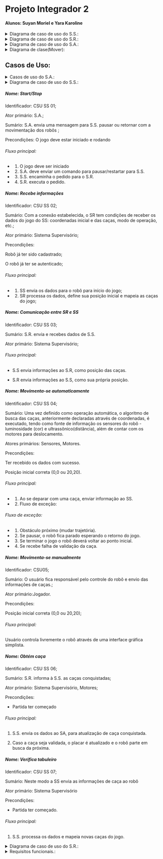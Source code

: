 # Projeto Integrador 2 
#### Alunos: Suyan Moriel e Yara Karoline




<details><summary>Diagrama de caso de uso do S.S.:</summary>
<p>
 
 ### Diagrama de caso de uso do S.S.:
 </p>
</details>

<details><summary>Diagrama de caso de uso do S.R.:</summary>
<p>
 
 ### Diagrama de caso de uso do S.R.:
 
 ![diagramasr](sr-diagrama-caso-de-uso-2.png)

</p>
</details>


<details><summary>Diagrama de caso de uso do S.A.:</summary>
<p>

### Diagrama de caso de uso do S.A.:

 ![diagramasa](sa-diagrama-caso-de-uso.png)

</p>
</details>

<details><summary>Diagrama de clase(Mover):</summary>
<p>

### Diagrama de Classe (Mover):

![diagrama classe mover](diagrama-classe-mover.png)

</p>
</details>

## Casos de Uso:

<details><summary>Casos de uso do S.A.:</summary>
<p>
 
### Caso de uso S.A.:
##### Nome: Verifica tabuleiro
* Identificador: CSU.SA 01
* Sumário: Inicia a conexão entre S.A S.S
* Ator primário: S.S

###### Fluxo principal:

1. S.S envia ao S.A uma mensagem contendo o nome do robô, cor e senha. 

2. S.A válida os dados ou não.

###### Fluxo de exceções: 

1. Senha errada o Login errado:

2. Simplesmente envia uma mensagem ao S.S informando-o que não foi possível conectar devido a login e/ou senha errado(s)


##### Nome: Acessa histórico
* Identificador: CSU.SA 02
* Sumário: Envia histórico de partidas ao cliente. 
* Ator primário: S.A.
* Précondições: CSU.SA 01

###### Fluxo principal:	
1. S.S. solicita histórico de partidas ao S.A. 

2. S.A procura em seu banco de dados o histórico daquele cliente 
Caso tenha algo, envia o histórico, caso contrário informa que não há histórico.  

##### Nome: Inicia partida. 
* Identificador: CSU.SA 03
* Sumário: Inicia a partida, sorteando as caças e informando aos robôs suas posições
* Ator primário: S.A

###### Fluxo principal:	
1. Gera as posições das caças 
 
2. Informa a todos as posições das caças. 

3. Espera ack de todos para iniciar de fato.

###### Fluxo de exeção
* Não recebeu ack de todos os robôs: Envia posições novamente 


##### Nome: Valida caça. 
* Identificador: CSU.SA 04
* Sumário: Válida ou não a caça de um robô 
* Ator primário: SA.
* A partida ter começado (CSU.SA 03)

###### Fluxo principal:	

1. Recebe mensagem de caça obtida de algum determinado S.S

2. S.A verifica se realmente aquela caça é válida ou não

3. Caso seja validada, incrementa o placar e atualiza as caças, informado aos outros S.S.




##### Nome: Recebe informações dos robôs. 
* Identificador: CSU.SA 05
* Sumário: Recebe dados de movimentação dos robôs.
* Précondições: CSU.SA 03
* Ator primário: S.A.

###### Fluxo principal:	

1. S.S informa a posição de seu respectivo robô ao S.A 

2. S.A processa a informação 

3. S.A informa ao S.S a posição de outros robôs para evitar colisões. 

##### Nome: Declara vencedor
* Identificador: CSU.SA 06
* Sumário: Finaliza uma partida declarando o vencedor. 
* Ator primário: S.A. 
* Précondições: CSU.SA 03

###### Fluxo principal: 

1. Calcula a pontuação 

2. Informa a pontuação aos jogadores. 

3. Salva histórico de partida.


##### Nome: Pausa
* Identificador: CSU.SA 07
* Sumário: Pausa a partida caso o árbitro decida.
* Ator primário: S.A. 
* Précondições: CSU.SA 03
###### Fluxo principal: 

1. Envia mensagem de pause para os S.S.

2. Espera ACK

3. Uma vez todos os ACKs recebido, aguarda o recomeço da partida. 

4. Recomeça a partida de onde fora pausada. 

</p>
</details>

<details><summary>Diagrama de caso de uso do S.S.:</summary>
<p>
 
### Caso de uso S.S.:
 
 </p>
 </details>

##### Nome: Start/Stop

Identificador: CSU SS 01;

Ator primário: S.A.;

Sumário: S.A. envia uma mensagem para S.S. pausar ou retornar com a movimentação dos robôs ;

Precondições: O jogo deve estar iniciado e rodando

###### Fluxo principal:

* 1.  O jogo deve ser iniciado

* 2.  S.A. deve enviar um comando para pausar/restartar para S.S.

* 3. S.S. encaminha o pedido  para o S.R.

* 4. S.R. executa o pedido.

##### Nome: Recebe informações

Identificador: CSU SS 02;

Sumário: Com a conexão estabelecida, o SR tem condições de receber os dados do jogo do SS: coordenadas inicial e das caças, modo de operação, etc.;

Ator primário: Sistema Supervisório;

Precondições:

Robô já ter sido cadastrado;

O robô já ter se autenticado;

###### Fluxo principal:

* 1. SS envia os dados para o robô para início do jogo;

* 2. SR processa os dados, define sua posição inicial e mapeia as caças do jogo;


##### Nome: Comunicação entre SR e SS

Identificador: CSU SS 03;

Sumário: S.R. envia e recebes dados de S.S.

Ator primário: Sistema Supervisório;

###### Fluxo principal:

* S.S envia informações ao S.R, como posição das caças.

* S.R envia informações ao S.S, como sua própria posição. 


##### Nome: Movimenta-se automaticamente

Identificador: CSU SS 04;

Sumário: Uma vez definido como operação automática, o algoritmo de busca das caças, anteriormente declaradas através de coordenadas, é executado, tendo como fonte de informação os sensores do robô - luminosidade (cor) e ultrassônico(distância), além de contar com os motores para deslocamento.

Atores primários: Sensores, Motores.

Precondições:

Ter recebido os dados com sucesso.

Posição inicial correta (0,0 ou 20,20).

###### Fluxo principal:

* 1. Ao se deparar com uma caça, enviar informação ao SS.

* 2. Fluxo de exceção:

###### Fluxo de exceção: 

* 1. Obstáculo próximo (mudar trajetória).

* 2. Se pausar, o robô fica parado esperando o retorno do jogo.

* 3. Se terminar o jogo o robô deverá voltar ao ponto inicial.

* 4. Se recebe falha de validação da caça.


##### Nome: Movimenta-se manualmente

Identificador: CSU05;

Sumário: O usuário fica responsável pelo controle do robô e envio das informações de caças.;

Ator primário:Jogador.

Precondições:

Posição inicial correta (0,0 ou 20,20);

###### Fluxo principal:

Usuário controla livremente o robô através de uma interface gráfica simplista. 



##### Nome: Obtém caça

Identificador: CSU SS 06;

Sumário: S.R. informa à S.S. as caças conquistadas;

Ator primário: Sistema Supervisório, Motores;


Precondições: 

* Partida ter começado

###### Fluxo principal:

1. S.S. envia os dados ao SA, para atualização de caça conquistada.

2. Caso a caça seja validada, o placar é atualizado e o robô parte em busca da próxima.



##### Nome: Verifica tabuleiro

Identificador: CSU SS 07;

Sumário: Neste modo a SS envia as informações de caça ao robô

Ator primário: Sistema Supervisório

Precondições: 

* Partida ter começado. 

###### Fluxo principal:

1. S.S. processa os dados e mapeia novas caças do jogo.
 
 <details><summary>Diagrama de caso de uso do S.R.:</summary>
<p>
 
### Caso de uso S.R.:

</p>
 </details>




 <details><summary>Requisitos funcionais.:</summary>
<p>
 
## Requisitos funcionais:
RF01 O sistema deve permitir criação e gerência de cadastro de um robô.

RF02 O sistema de deve manter um histórico das partidas realizadas.

RF03 O sistema deve ser capaz de fazer a autenticação dos robôs cadastrados.

RF04 os robôs devem ser capazes de operar nos modos manual e autônomo.

RF05 O sistema deve validar e contabilizar as caças já encontradas pelo robô.

RF06 O sistema deve dar início a partida, sortear os locais das caças e informá-los aos robôs.

RF07 O sistema deve prover uma interface de monitoramento para o robô em modo autônomo.

RF08 O sistema deve prover uma interface de controle e monitoramento para os robôs em modo manual.

RF09 O sistema deve permitir que, quando em modo autônomo, o robô execute os movimentos programados a partir do algoritmo implementado.

RF010 O sistema deve permitir pausa e reset da partida.

RF011 O sistema deve permitir que os resultados do jogo sejam vistos pelos espectadores em tempo real.

RF012 O sistema não deve permitir que os robôs se choquem.

RF013 O sistema deve declarar um vencedor assim que todas as caças forem encontradas.

RF014 O sistema pode ter N competidores *

RF015 O sistema deve projetar informações no tabuleiro (Caças ativas, Caças encontradas, e placar) 

 </p>
 </details>
